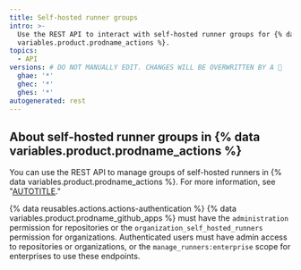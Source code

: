 ```yaml
---
title: Self-hosted runner groups
intro: >-
  Use the REST API to interact with self-hosted runner groups for {% data
  variables.product.prodname_actions %}.
topics:
  - API
versions: # DO NOT MANUALLY EDIT. CHANGES WILL BE OVERWRITTEN BY A 🤖
  ghae: '*'
  ghec: '*'
  ghes: '*'
autogenerated: rest
---
```


## About self-hosted runner groups in {% data variables.product.prodname_actions %}

You can use the REST API to manage groups of self-hosted runners in {% data variables.product.prodname_actions %}. For more information, see "[AUTOTITLE](/actions/hosting-your-own-runners/managing-self-hosted-runners/managing-access-to-self-hosted-runners-using-groups)."

{% data reusables.actions.actions-authentication %} {% data variables.product.prodname_github_apps %} must have the `administration` permission for repositories or the `organization_self_hosted_runners` permission for organizations. Authenticated users must have admin access to repositories or organizations, or the `manage_runners:enterprise` scope for enterprises to use these endpoints.

<!-- Content after this section is automatically generated -->
